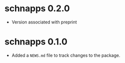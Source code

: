 # schnapps 0.2.0

* Version associated with preprint

# schnapps 0.1.0

* Added a `NEWS.md` file to track changes to the package.
